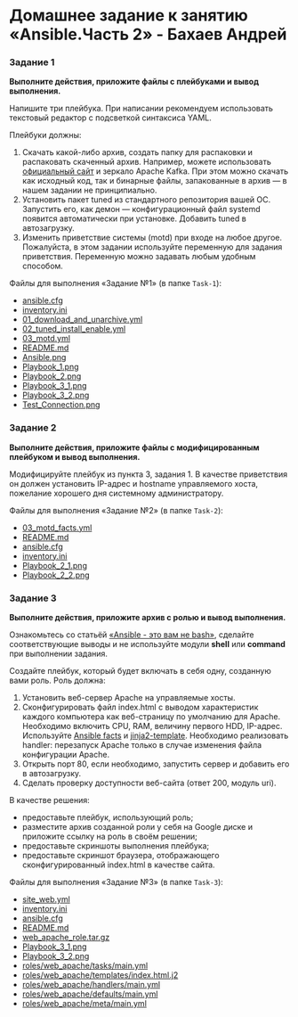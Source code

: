 # Домашнее задание к занятию «Ansible.Часть 2» - Бахаев Андрей


### Задание 1

**Выполните действия, приложите файлы с плейбуками и вывод выполнения.**

Напишите три плейбука. При написании рекомендуем использовать текстовый редактор с подсветкой синтаксиса YAML.

Плейбуки должны: 

1. Скачать какой-либо архив, создать папку для распаковки и распаковать скаченный архив. Например, можете использовать [официальный сайт](https://kafka.apache.org/downloads) и зеркало Apache Kafka. При этом можно скачать как исходный код, так и бинарные файлы, запакованные в архив — в нашем задании не принципиально.
2. Установить пакет tuned из стандартного репозитория вашей ОС. Запустить его, как демон — конфигурационный файл systemd появится автоматически при установке. Добавить tuned в автозагрузку.
3. Изменить приветствие системы (motd) при входе на любое другое. Пожалуйста, в этом задании используйте переменную для задания приветствия. Переменную можно задавать любым удобным способом.


Файлы для выполнения «Задание №1» (в папке `Task-1`):
- [ansible.cfg](./Task-1/ansible.cfg)
- [inventory.ini](./Task-1/inventory.ini)
- [01_download_and_unarchive.yml](./Task-1/01_download_and_unarchive.yml)
- [02_tuned_install_enable.yml](./Task-1/02_tuned_install_enable.yml)
- [03_motd.yml](./Task-1/03_motd.yml)
- [README.md](./Task-1/README.md)
- [Ansible.png](./Task-1/Ansible.png)
- [Playbook_1.png](./Task-1/Playbook_1.png)
- [Playbook_2.png](./Task-1/Playbook_2.png)
- [Playbook_3_1.png](./Task-1/Playbook_3_1.png)
- [Playbook_3_2.png](./Task-1/Playbook_3_2.png)
- [Test_Connection.png](./Task-1/Test_Connection.png)



### Задание 2

**Выполните действия, приложите файлы с модифицированным плейбуком и вывод выполнения.** 

Модифицируйте плейбук из пункта 3, задания 1. В качестве приветствия он должен установить IP-адрес и hostname управляемого хоста, пожелание хорошего дня системному администратору.

Файлы для выполнения «Задание №2» (в папке `Task-2`):
- [03_motd_facts.yml](./Task-2/03_motd_facts.yml)
- [README.md](./Task-2/README.md)
- [ansible.cfg](./Task-2/ansible.cfg)
- [inventory.ini](./Task-2/inventory.ini)
- [Playbook_2_1.png](./Task-2/Playbook_2_1.png)
- [Playbook_2_2.png](./Task-2/Playbook_2_2.png)



### Задание 3

**Выполните действия, приложите архив с ролью и вывод выполнения.**

Ознакомьтесь со статьёй [«Ansible - это вам не bash»](https://habr.com/ru/post/494738/), сделайте соответствующие выводы и не используйте модули **shell** или **command** при выполнении задания.

Создайте плейбук, который будет включать в себя одну, созданную вами роль. Роль должна:

1. Установить веб-сервер Apache на управляемые хосты.
2. Сконфигурировать файл index.html c выводом характеристик каждого компьютера как веб-страницу по умолчанию для Apache. Необходимо включить CPU, RAM, величину первого HDD, IP-адрес.
Используйте [Ansible facts](https://docs.ansible.com/ansible/latest/playbook_guide/playbooks_vars_facts.html) и [jinja2-template](https://linuxways.net/centos/how-to-use-the-jinja2-template-in-ansible/). Необходимо реализовать handler: перезапуск Apache только в случае изменения файла конфигурации Apache.
4. Открыть порт 80, если необходимо, запустить сервер и добавить его в автозагрузку.
5. Сделать проверку доступности веб-сайта (ответ 200, модуль uri).

В качестве решения:
- предоставьте плейбук, использующий роль;
- разместите архив созданной роли у себя на Google диске и приложите ссылку на роль в своём решении;
- предоставьте скриншоты выполнения плейбука;
- предоставьте скриншот браузера, отображающего сконфигурированный index.html в качестве сайта.

Файлы для выполнения «Задание №3» (в папке `Task-3`):
- [site_web.yml](./Task-3/site_web.yml)
- [inventory.ini](./Task-3/inventory.ini)
- [ansible.cfg](./Task-3/ansible.cfg)
- [README.md](./Task-3/README.md)
- [web_apache_role.tar.gz](./Task-3/web_apache_role.tar.gz)
- [Playbook_3_1.png](./Task-3/Playbook_3_1.png)
- [Playbook_3_2.png](./Task-3/Playbook_3_2.png)
- [roles/web_apache/tasks/main.yml](./Task-3/roles/web_apache/tasks/main.yml)
- [roles/web_apache/templates/index.html.j2](./Task-3/roles/web_apache/templates/index.html.j2)
- [roles/web_apache/handlers/main.yml](./Task-3/roles/web_apache/handlers/main.yml)
- [roles/web_apache/defaults/main.yml](./Task-3/roles/web_apache/defaults/main.yml)
- [roles/web_apache/meta/main.yml](./Task-3/roles/web_apache/meta/main.yml)
